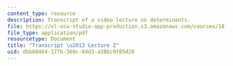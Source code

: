 ```yaml
---
content_type: resource
description: Transcript of a video lecture on determinants.
file: https://ol-ocw-studio-app-production.s3.amazonaws.com/courses/18-02-multivariable-calculus-fall-2007/dbb68464177b369c84d3a38bc9f85d28_18_022007L02.pdf
file_type: application/pdf
resourcetype: Document
title: "Transcript \u2013 Lecture 2"
uid: dbb68464-177b-369c-84d3-a38bc9f85d28
---
```

